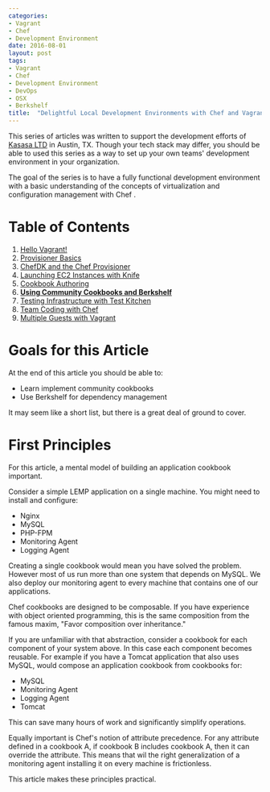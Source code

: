 ```yaml
---
categories: 
- Vagrant
- Chef
- Development Environment
date: 2016-08-01
layout: post
tags: 
- Vagrant
- Chef
- Development Environment
- DevOps
- OSX
- Berkshelf
title:  "Delightful Local Development Environments with Chef and Vagrant - Part 6"
---
```


This series of articles was written to support the development efforts of [Kasasa LTD](https://kasasa.com) in Austin, TX.  Though your tech stack may differ, you should be able to used this series as a way to set up your own teams' development environment in your organization.

The goal of the series is to have a fully functional development environment with a basic understanding of the concepts of virtualization and configuration management with Chef . 

# Table of Contents

1. [Hello Vagrant!](/vagrant/chef/development%20environment/2016/06/25/delightful-local-development-environments-with-chef-and-vagrant-part-1.html) 
1. [Provisioner Basics](/vagrant/chef/development%20environment/2016/07/17/delightful-local-development-environments-with-chef-and-vagrant-part-2.html)
1. [ChefDK and the Chef Provisioner](/vagrant/chef/development%20environment/2016/07/24/delightful-local-development-environments-with-chef-and-vagrant-part-3.html)
1. [Launching EC2 Instances with Knife](/vagrant/chef/development%20environment/2016/07/28/delightful-local-development-environments-with-chef-and-vagrant-part-4.html)
1. [Cookbook Authoring](/vagrant/chef/development%20environment/2016/07/30/delightful-local-development-environments-with-chef-and-vagrant-part-5.html)
1. **[Using Community Cookbooks and Berkshelf](/vagrant/chef/development%20environment/2016/08/01/delightful-local-development-environments-with-chef-and-vagrant-part-6.html)**
1. [Testing Infrastructure with Test Kitchen]()
1. [Team Coding with Chef]()
1. [Multiple Guests with Vagrant]()

# Goals for this Article

At the end of this article you should be able to:

* Learn implement community cookbooks
* Use Berkshelf for dependency management

It may seem like a short list, but there is a great deal of ground to cover.  

# First Principles

For this article, a mental model of building an application cookbook important.

Consider a simple LEMP application on a single machine.  You might need to install and configure:

* Nginx
* MySQL
* PHP-FPM
* Monitoring Agent
* Logging Agent

Creating a single cookbook would mean you have solved the problem. However most of us run more than one system that depends on MySQL. We also deploy our monitoring agent to every machine that contains one of our applications.  

Chef cookbooks are designed to be composable. If you have experience with object oriented programming, this is the same composition from the famous maxim, "Favor composition over inheritance."  

If you are unfamiliar with that abstraction, consider a cookbook for each component of your system above.  In this case each component becomes reusable.  For example if you have a Tomcat application that also uses MySQL, would compose an application cookbook from cookbooks for:

* MySQL
* Monitoring Agent
* Logging Agent
* Tomcat

This can save many hours of work and significantly simplify operations.  

Equally important is Chef's notion of attribute precedence.  For any attribute defined in a cookbook A, if cookbook B includes cookbook A, then it can override the attribute.  This means that wil the right generalization of a monitoring agent installing it on every machine is frictionless.

This article makes these principles practical.



